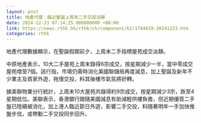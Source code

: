 ```yaml
---
layout: post
title: 地產代理：臨近聖誕上周末二手交投淡靜
date: 2024-12-23 07:14:25.000000000 +08:00
link: https://news.rthk.hk/rthk/ch/component/k2/1784619-20241223.htm
categories: rthk
---
```


地產代理數據顯示，在聖誕假期前夕，上周末二手指標屋苑成交淡靜。

中原地產表示，10大二手屋苑上周末錄得6宗成交，按星期減少一半，當中零成交屋苑增至7個。該行指，市場仍需時消化美國聯儲局再度減息，加上聖誕及新年不少業主及買家外遊，拖慢交投，料其後樓市氣氛將好轉。

據美聯物業分行統計，上周末10大屋苑共錄得約9宗成交，按星期減少3宗，跌至4星期低位。美聯表示，香港銀行跟隨美國減息有助減輕供樓負擔，但近期優質二手盤已陸續被消化，加上港人臨近節日外遊，影響二手交投，料隨著明年一手加快推盤步伐，或帶動二手交投同步回升。
